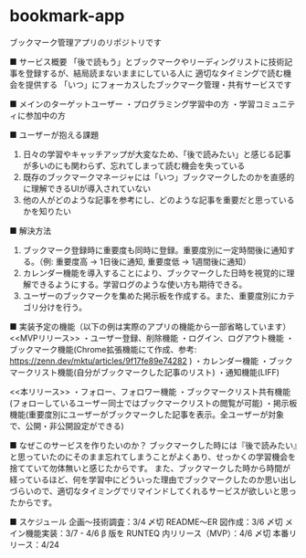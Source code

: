 # bookmark-app

ブックマーク管理アプリのリポジトリです

■ サービス概要
「後で読もう」とブックマークやリーディングリストに技術記事を登録するが、結局読まないままにしている人に
適切なタイミングで読む機会を提供する
「いつ」にフォーカスしたブックマーク管理・共有サービスです


■ メインのターゲットユーザー
・プログラミング学習中の方
・学習コミュニティに参加中の方


■ ユーザーが抱える課題
1. 日々の学習やキャッチアップが大変なため、「後で読みたい」と感じる記事が多いのにも関わらず、忘れてしまって読む機会を失っている
2. 既存のブックマークマネージャには「いつ」ブックマークしたのかを直感的に理解できるUIが導入されていない
3. 他の人がどのような記事を参考にし、どのような記事を重要だと思っているかを知りたい


■ 解決方法
1. ブックマーク登録時に重要度も同時に登録。重要度別に一定時間後に通知する。（例: 重要度高 → 1日後に通知, 重要度低 → 1週間後に通知）
2. カレンダー機能を導入することにより、ブックマークした日時を視覚的に理解できるようにする。学習ログのような使い方も期待できる。
3. ユーザーのブックマークを集めた掲示板を作成する。また、重要度別にカテゴリ分けを行う。


■ 実装予定の機能（以下の例は実際のアプリの機能から一部省略しています）
<<MVPリリース>>
・ユーザー登録、削除機能
・ログイン、ログアウト機能
・ブックマーク機能(Chrome拡張機能にて作成、参考: https://zenn.dev/mktu/articles/9f17fe89e74282 )
・カレンダー機能
・ブックマークリスト機能(自分がブックマークした記事のリスト)
・通知機能(LIFF)

<<本リリース>>
・フォロー、フォロワー機能
・ブックマークリスト共有機能(フォローしているユーザー同士ではブックマークリストの閲覧が可能)
・掲示板機能(重要度別にユーザーがブックマークした記事を表示。全ユーザーが対象で、公開・非公開設定ができる)

■ なぜこのサービスを作りたいのか？
ブックマークした時には『後で読みたい』と思っていたのにそのまま忘れてしまうことがよくあり、せっかくの学習機会を捨てていて勿体無いと感じたからです。
また、ブックマークした時から時間が経っているほど、何を学習中にどういった理由でブックマークしたのか思い出しづらいので、適切なタイミングでリマインドしてくれるサービスが欲しいと思ったからです。

■ スケジュール
企画〜技術調査：3/4 〆切
README〜ER 図作成：3/6 〆切
メイン機能実装：3/7 - 4/6
β 版を RUNTEQ 内リリース（MVP）：4/6 〆切
本番リリース：4/24